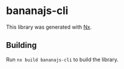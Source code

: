 # bananajs-cli

This library was generated with [Nx](https://nx.dev).

## Building

Run `nx build bananajs-cli` to build the library.
